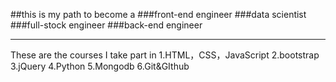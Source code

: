 ##this is my path to become a 
###front-end engineer
###data scientist
###full-stock engineer
###back-end engineer
***
These are the courses I take part in
1.HTML，CSS，JavaScript
2.bootstrap
3.jQuery
4.Python
5.Mongodb
6.Git&GIthub